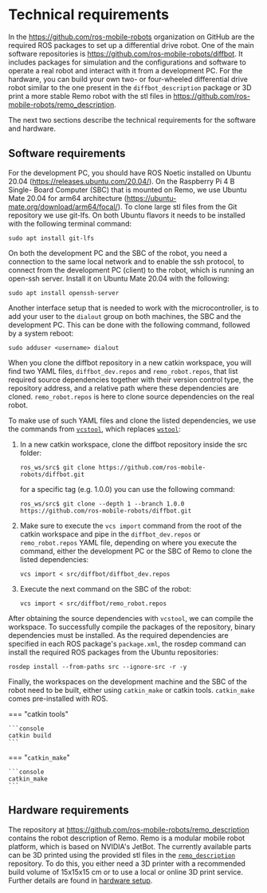 # Technical requirements

In the https://github.com/ros-mobile-robots organization on GitHub
are the required ROS packages to set up a differential drive robot. 
One of the main software repositories is https://github.com/ros-mobile-robots/diffbot.
It includes packages for simulation and the configurations and software to operate a real
robot and interact with it from a development PC. For the hardware, you can build your
own two- or four-wheeled differential drive robot similar to the one present in the 
`diffbot_description` package or 3D print a more stable Remo robot with the stl files in
https://github.com/ros-mobile-robots/remo_description. 

The next two sections describe the technical requirements for the software and hardware.

## Software requirements

For the development PC, you should have ROS Noetic installed on Ubuntu 20.04
(https://releases.ubuntu.com/20.04/). On the Raspberry Pi 4 B Single-
Board Computer (SBC) that is mounted on Remo, we use Ubuntu Mate 20.04 for arm64
architecture (https://ubuntu-mate.org/download/arm64/focal/). To clone
large stl files from the Git repository we use git-lfs. On both Ubuntu flavors it needs
to be installed with the following terminal command:

```console
sudo apt install git-lfs
```

On both the development PC and the SBC of the robot, you need a connection to the
same local network and to enable the ssh protocol, to connect from the development PC
(client) to the robot, which is running an open-ssh server. Install it on Ubuntu Mate
20.04 with the following:

```console
sudo apt install openssh-server
```

Another interface setup that is needed to work with the microcontroller, is to add your
user to the `dialout` group on both machines, the SBC and the development PC. This can
be done with the following command, followed by a system reboot:

```console
sudo adduser <username> dialout
```

When you clone the diffbot repository in a new catkin workspace, you will find two
YAML files, `diffbot_dev.repos` and `remo_robot.repos`, that list required source
dependencies together with their version control type, the repository address, and a
relative path where these dependencies are cloned. `remo_robot.repos` is here to clone
source dependencies on the real robot.

To make use of such YAML files and clone the listed dependencies, we use the commands
from [`vcstool`](http://wiki.ros.org/vcstool), which replaces
[`wstool`](http://wiki.ros.org/wstool):

1. In a new catkin workspace, clone the diffbot repository inside the src folder:

    ```console
    ros_ws/src$ git clone https://github.com/ros-mobile-robots/diffbot.git
    ```

    for a specific tag (e.g. 1.0.0) you can use the following command:

    ```console
    ros_ws/src$ git clone --depth 1 --branch 1.0.0 https://github.com/ros-mobile-robots/diffbot.git
    ```

2. Make sure to execute the `vcs import` command from the root of the catkin
workspace and pipe in the `diffbot_dev.repos` or `remo_robot.repos`
YAML file, depending on where you execute the command, either the development
PC or the SBC of Remo to clone the listed dependencies:

    ```console
    vcs import < src/diffbot/diffbot_dev.repos
    ```

3. Execute the next command on the SBC of the robot:
    
    ```console
    vcs import < src/diffbot/remo_robot.repos
    ```

After obtaining the source dependencies with `vcstool`, we can compile the workspace.
To successfully compile the packages of the repository, binary dependencies must be
installed. As the required dependencies are specified in each ROS package's `package.xml`, 
the rosdep command can install the required ROS packages from the Ubuntu repositories:

```console
rosdep install --from-paths src --ignore-src -r -y
```

Finally, the workspaces on the development machine and the SBC of the robot need to
be built, either using `catkin_make` or catkin tools. `catkin_make` comes pre-installed with ROS.

=== "catkin tools"

    ```console
    catkin build
    ```

=== "`catkin_make`"
    
    ```console
    catkin_make
    ```


## Hardware requirements

The repository at https://github.com/ros-mobile-robots/remo_description contains the 
robot description of Remo. Remo is a modular mobile robot platform, which is based on 
NVIDIA's JetBot. The currently available parts can be 3D printed using the provided 
stl files in the [`remo_description`](https://github.com/ros-mobile-robots/remo_description) repository. 
To do this, you either need a 3D printer with a recommended build volume of 15x15x15 cm or to use
a local or online 3D print service. Further details are found in [hardware setup](hardware_setup/3D_print.md).